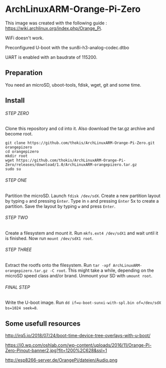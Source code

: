 # ArchLinuxARM-Orange-Pi-Zero

This image was created with the following guide : https://wiki.archlinux.org/index.php/Orange_Pi.

WiFi doesn't work.

Preconfigured U-boot with the sun8i-h3-analog-codec.dtbo

UART is enabled with an baudrate of 115200.

## Preparation

You need an microSD, uboot-tools, fdisk, wget, git and some time.

## Install

###### STEP ZERO

Clone this repository and cd into it. Also download the tar.gz archive and become root.

```
git clone https://github.com/thokis/ArchLinuxARM-Orange-Pi-Zero.git orangepizero
cd orangepizero
mkdir root
wget https://github.com/thokis/ArchLinuxARM-Orange-Pi-Zero/releases/download/1.0/ArchLinuxARM-orangepizero.tar.gz
sudo su
```

###### STEP ONE

Partition the microSD. Launch `fdisk /dev/sdX`. Create a new partition layout by typing `o` and pressing `Enter`. Type in `n` and pressing `Enter` 5x to create a partition. Save the layout by typing `w` and press `Enter`.

###### STEP TWO

Create a filesystem and mount it. Run `mkfs.ext4 /dev/sdX1` and wait until it is finished. Now run `mount /dev/sdX1 root`.

###### STEP THREE

Extract the rootfs onto the filesystem. Run `tar -xpf ArchLinuxARM-orangepizero.tar.gz -C root`. This might take a while, depending on the microSD speed class and/or brand. Unmount your SD with `umount root`.

###### FINAL STEP

Write the U-boot image. Run `dd if=u-boot-sunxi-with-spl.bin of=/dev/sdX bs=1024 seek=8`.

## Some usefull resources

http://irq5.io/2018/07/24/boot-time-device-tree-overlays-with-u-boot/

https://i0.wp.com/oshlab.com/wp-content/uploads/2016/11/Orange-Pi-Zero-Pinout-banner2.jpg?fit=1200%2C628&ssl=1

http://esp8266-server.de/OrangePi/dateien/Audio.png
